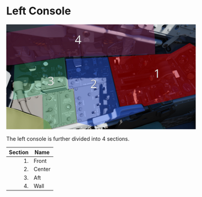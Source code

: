 # Left Console

![LeftCons](../../../img/pilot_left_console_overview.png)

The left console is further divided into 4 sections.

| Section | Name   |
| ------: | ------ |
|      1. | Front  |
|      2. | Center |
|      3. | Aft    |
|      4. | Wall   |

